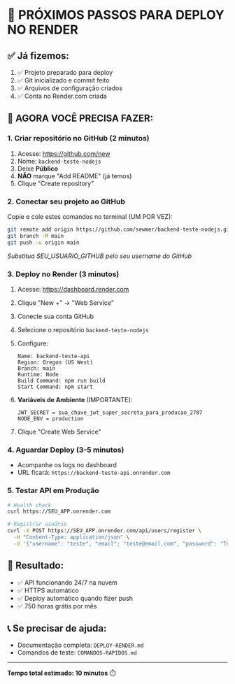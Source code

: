 # 🎯 PRÓXIMOS PASSOS PARA DEPLOY NO RENDER

## ✅ **Já fizemos:**
1. ✅ Projeto preparado para deploy
2. ✅ Git inicializado e commit feito
3. ✅ Arquivos de configuração criados
4. ✅ Conta no Render.com criada

## 🚀 **AGORA VOCÊ PRECISA FAZER:**

### **1. Criar repositório no GitHub (2 minutos)**
1. Acesse: https://github.com/new
2. Nome: `backend-teste-nodejs`
3. Deixe **Público**
4. **NÃO** marque "Add README" (já temos)
5. Clique "Create repository"

### **2. Conectar seu projeto ao GitHub**
Copie e cole estes comandos no terminal (UM POR VEZ):

```bash
git remote add origin https://github.com/sewmer/backend-teste-nodejs.git
git branch -M main  
git push -u origin main
```

*Substitua SEU_USUARIO_GITHUB pelo seu username do GitHub*

### **3. Deploy no Render (3 minutos)**
1. Acesse: https://dashboard.render.com
2. Clique "New +" → "Web Service"
3. Conecte sua conta GitHub
4. Selecione o repositório `backend-teste-nodejs`
5. Configure:
   ```
   Name: backend-teste-api
   Region: Oregon (US West)
   Branch: main
   Runtime: Node
   Build Command: npm run build
   Start Command: npm start
   ```

6. **Variáveis de Ambiente** (IMPORTANTE):
   ```
   JWT_SECRET = sua_chave_jwt_super_secreta_para_producao_2707
   NODE_ENV = production
   ```

7. Clique "Create Web Service"

### **4. Aguardar Deploy (3-5 minutos)**
- Acompanhe os logs no dashboard
- URL ficará: `https://backend-teste-api.onrender.com`

### **5. Testar API em Produção**
```bash
# Health check
curl https://SEU_APP.onrender.com

# Registrar usuário
curl -X POST https://SEU_APP.onrender.com/api/users/register \
  -H "Content-Type: application/json" \
  -d '{"username": "teste", "email": "teste@email.com", "password": "Test123@"}'
```

## 🎉 **Resultado:**
- ✅ API funcionando 24/7 na nuvem
- ✅ HTTPS automático
- ✅ Deploy automático quando fizer push
- ✅ 750 horas grátis por mês

## 📞 **Se precisar de ajuda:**
- Documentação completa: `DEPLOY-RENDER.md`
- Comandos de teste: `COMANDOS-RAPIDOS.md`

---
**Tempo total estimado: 10 minutos** ⏱️
